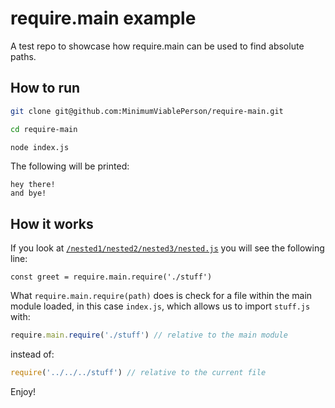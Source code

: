 # require.main example

A test repo to showcase how require.main can be used to find absolute paths.

## How to run

```bash
git clone git@github.com:MinimumViablePerson/require-main.git

cd require-main

node index.js
```

The following will be printed:

```
hey there!
and bye!
```

## How it works

If you look at [`/nested1/nested2/nested3/nested.js`](/nested1/nested2/nested3/nested.js) you will see the following line:

```
const greet = require.main.require('./stuff')
```

What `require.main.require(path)` does is check for a file within the main module loaded, in this case `index.js`, which allows us to import `stuff.js` with:
```js
require.main.require('./stuff') // relative to the main module
```
instead of:
```js
require('../../../stuff') // relative to the current file
```

Enjoy!
